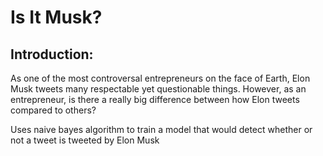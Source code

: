 # Is It Musk?

## Introduction:
As one of the most controversal entrepreneurs on the face of Earth, Elon Musk tweets many respectable yet questionable things. However, as an entrepreneur, is there a really big difference between how Elon tweets compared to others?

Uses naive bayes algorithm to train a model that would detect whether or not a tweet is tweeted by Elon Musk

